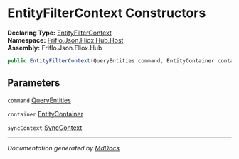 ﻿<!--  
  <auto-generated>   
    The contents of this file were generated by a tool.  
    Changes to this file may be list if the file is regenerated  
  </auto-generated>   
-->

# EntityFilterContext Constructors

**Declaring Type:** [EntityFilterContext](../index.md)  
**Namespace:** [Friflo.Json.Fliox.Hub.Host](../../index.md)  
**Assembly:** Friflo.Json.Fliox.Hub

```csharp
public EntityFilterContext(QueryEntities command, EntityContainer container, SyncContext syncContext);
```

## Parameters

`command`  [QueryEntities](../../../Protocol/Tasks/QueryEntities/index.md)

`container`  [EntityContainer](../../EntityContainer/index.md)

`syncContext`  [SyncContext](../../SyncContext/index.md)

___

*Documentation generated by [MdDocs](https://github.com/ap0llo/mddocs)*
